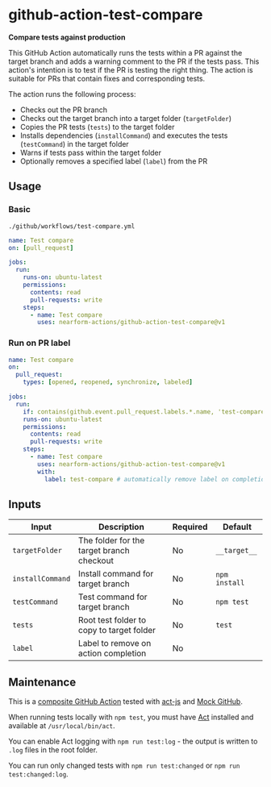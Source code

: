 # github-action-test-compare

**Compare tests against production**

This GitHub Action automatically runs the tests within a PR against the target branch and adds a warning comment to the PR if the tests pass. This action's intention is to test if the PR is testing the right thing. The action is suitable for PRs that contain fixes and corresponding tests.

The action runs the following process:

- Checks out the PR branch
- Checks out the target branch into a target folder (`targetFolder`)
- Copies the PR tests (`tests`) to the target folder
- Installs dependencies (`installCommand`) and executes the tests (`testCommand`) in the target folder
- Warns if tests pass within the target folder
- Optionally removes a specified label (`label`) from the PR

## Usage

### Basic

`./github/workflows/test-compare.yml`

```yml
name: Test compare
on: [pull_request]

jobs:
  run:
    runs-on: ubuntu-latest
    permissions:
      contents: read
      pull-requests: write
    steps:
      - name: Test compare
        uses: nearform-actions/github-action-test-compare@v1
```

### Run on PR label

```yml
name: Test compare
on:
  pull_request:
    types: [opened, reopened, synchronize, labeled]

jobs:
  run:
    if: contains(github.event.pull_request.labels.*.name, 'test-compare')
    runs-on: ubuntu-latest
    permissions:
      contents: read
      pull-requests: write
    steps:
      - name: Test compare
        uses: nearform-actions/github-action-test-compare@v1
        with:
          label: test-compare # automatically remove label on completion
```

## Inputs

| Input            | Description                               | Required | Default       |
| ---------------- | ----------------------------------------- | -------- | ------------- |
| `targetFolder`   | The folder for the target branch checkout | No       | `__target__`  |
| `installCommand` | Install command for target branch         | No       | `npm install` |
| `testCommand`    | Test command for target branch            | No       | `npm test`    |
| `tests`          | Root test folder to copy to target folder | No       | `test`        |
| `label`          | Label to remove on action completion      | No       |               |

## Maintenance

This is a [composite GitHub Action](https://docs.github.com/en/actions/creating-actions/creating-a-composite-action) tested with [act-js](https://github.com/kiegroup/act-js) and [Mock GitHub](https://github.com/kiegroup/mock-github).

When running tests locally with `npm test`, you must have [Act](https://github.com/nektos/act) installed and available at `/usr/local/bin/act`.

You can enable Act logging with `npm run test:log` - the output is written to `.log` files in the root folder.

You can run only changed tests with `npm run test:changed` or `npm run test:changed:log`.
